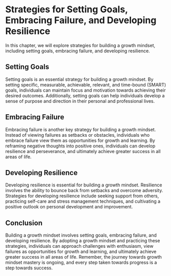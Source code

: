 Strategies for Setting Goals, Embracing Failure, and Developing Resilience
================================================================================================================

In this chapter, we will explore strategies for building a growth mindset, including setting goals, embracing failure, and developing resilience.

Setting Goals
-------------

Setting goals is an essential strategy for building a growth mindset. By setting specific, measurable, achievable, relevant, and time-bound (SMART) goals, individuals can maintain focus and motivation towards achieving their desired outcomes. Additionally, setting goals can help individuals develop a sense of purpose and direction in their personal and professional lives.

Embracing Failure
-----------------

Embracing failure is another key strategy for building a growth mindset. Instead of viewing failures as setbacks or obstacles, individuals who embrace failure view them as opportunities for growth and learning. By reframing negative thoughts into positive ones, individuals can develop resilience and perseverance, and ultimately achieve greater success in all areas of life.

Developing Resilience
---------------------

Developing resilience is essential for building a growth mindset. Resilience involves the ability to bounce back from setbacks and overcome adversity. Strategies for developing resilience include seeking support from others, practicing self-care and stress management techniques, and cultivating a positive outlook on personal development and improvement.

Conclusion
----------

Building a growth mindset involves setting goals, embracing failure, and developing resilience. By adopting a growth mindset and practicing these strategies, individuals can approach challenges with enthusiasm, view failures as opportunities for growth and learning, and ultimately achieve greater success in all areas of life. Remember, the journey towards growth mindset mastery is ongoing, and every step taken towards progress is a step towards success.
